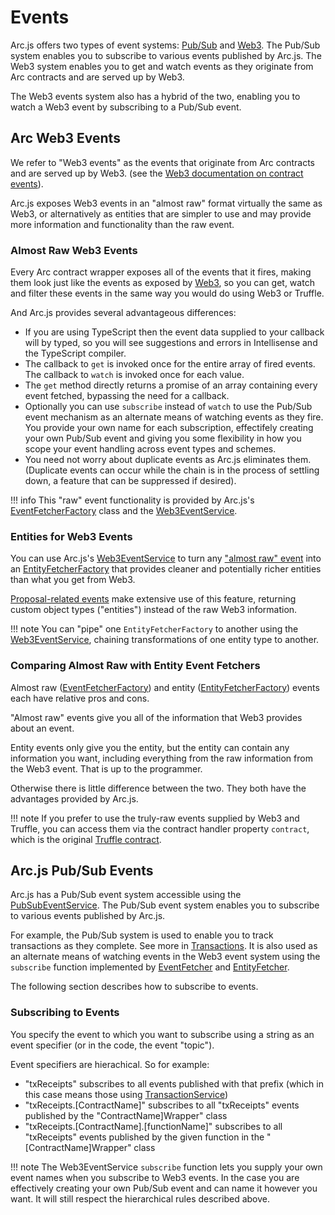 # Events

Arc.js offers two types of event systems:  [Pub/Sub](#pubsubevents) and [Web3](web3events).  The Pub/Sub system enables you to subscribe to various events published by Arc.js.  The Web3 system enables you to get and watch events as they originate from Arc contracts and are served up by Web3.

The Web3 events system also has a hybrid of the two, enabling you to watch a Web3 event by subscribing to a Pub/Sub event.

<a name="web3events"></a>
## Arc Web3 Events

We refer to "Web3 events" as the events that originate from Arc contracts and are served up by Web3. (see the [Web3 documentation on contract events](https://github.com/ethereum/wiki/wiki/JavaScript-API#contract-events)).

Arc.js exposes Web3 events in an "almost raw" format virtually the same as Web3, or alternatively as entities that are simpler to use and may provide more information and functionality than the raw event.

<a name="almostrawevents"></a>
### Almost Raw Web3 Events
Every Arc contract wrapper exposes all of the events that it fires, making them look just like the events as exposed by [Web3](https://github.com/ethereum/wiki/wiki/JavaScript-API#contract-events), so you can get, watch and filter these events in the same way you would do using Web3 or Truffle.

And Arc.js provides several advantageous differences:

- If you are using TypeScript then the event data supplied to your callback will by typed, so you will see suggestions and errors in Intellisense and the TypeScript compiler.
- The callback to `get` is invoked once for the entire array of fired events.  The callback to `watch` is invoked once for each value.
- The `get` method directly returns a promise of an array containing every event fetched, bypassing the need for a callback.
- Optionally you can use `subscribe` instead of `watch` to use the Pub/Sub event mechanism as an alternate means of watching events as they fire.  You provide your own name for each subscription, effectifely creating your own Pub/Sub event and giving you some flexibility in how you scope your event handling across event types and schemes.
- You need not worry about duplicate events as Arc.js eliminates them.  (Duplicate events can occur while the chain is in the process of settling down, a feature that can be suppressed if desired).


!!! info
    This "raw" event functionality is provided by Arc.js's [EventFetcherFactory](api/README/#eventfetcherfactory) class and the [Web3EventService](api/classes/Web3EventService).

### Entities for Web3 Events
You can use Arc.js's [Web3EventService](api/classes/Web3EventService) to turn any ["almost raw" event](#almostrawevents) into an [EntityFetcherFactory](api/README/#entityfetcherfactory) that provides cleaner and potentially richer entities than what you get from Web3.

[Proposal-related events](Proposals#proposalevents) make extensive use of this feature, returning custom object types ("entities") instead of the raw Web3 information.

!!! note
    You can "pipe" one `EntityFetcherFactory` to another using the [Web3EventService](api/classes/Web3EventService), chaining transformations of one entity type to another.

### Comparing Almost Raw with Entity Event Fetchers
Almost raw ([EventFetcherFactory](api/README/#eventfetcherfactory)) and entity ([EntityFetcherFactory](api/README/#entityfetcherfactory)) events each have relative pros and cons.  

"Almost raw" events give you all of the information that Web3 provides about an event.

Entity events only give you the entity, but the entity can contain any information you want, including everything from the raw information from the Web3 event.  That is up to the programmer.

Otherwise there is little difference between the two.   They both have the advantages provided by Arc.js.

!!! note
    If you prefer to use the truly-raw events supplied by Web3 and Truffle, you can access them via the contract handler property `contract`, which is the original [Truffle contract](http://truffleframework.com/docs/getting_started/contracts).

<a name="pubsubevents"></a>
## Arc.js Pub/Sub Events

Arc.js has a Pub/Sub event system accessible using the [PubSubEventService](api/classes/PubSubEventService). The Pub/Sub event system enables you to subscribe to various events published by Arc.js.

For example, the Pub/Sub system is used to enable you to track transactions as they complete.  See more in [Transactions](Transactions).  It is also used as an alternate means of watching events in the  Web3 event system using the `subscribe` function implemented by [EventFetcher](api/interfaces/EventFetcher/) and [EntityFetcher](api/interfaces/EntityFetcher/).

The following section describes how to subscribe to events.

### Subscribing to Events
You specify the event to which you want to subscribe using a string as an event specifier (or in the code, the event "topic").

Event specifiers are hierachical. So for example: 
   
   - "txReceipts" subscribes to all events published with that prefix (which in this case means those using [TransactionService](api/classes/TransactionService))
   - "txReceipts.[ContractName]" subscribes to all "txReceipts" events published by the "ContractName]Wrapper" class
   - "txReceipts.[ContractName].[functionName]" subscribes to all "txReceipts" events published by the given function in the "[ContractName]Wrapper" class

!!! note
    The Web3EventService `subscribe` function lets you supply
    your own event names when you subscribe to Web3 events.  In the case you are effectively creating your own
    Pub/Sub event and can name it however you want.  It will still respect the hierarchical rules described above.
